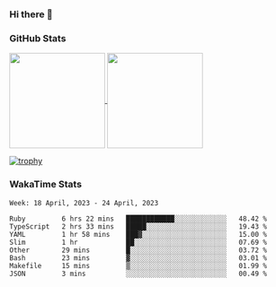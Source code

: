 ### Hi there 👋

### GitHub Stats

<a href="https://github.com/anuraghazra/github-readme-stats">
  <img align="center" height="170px" src="https://github-readme-stats.vercel.app/api/top-langs/?username=tksfjt1024&layout=compact&count_private=true&show_icons=true&show_icons=true&theme=graywhite" />
</a>
<a href="https://github.com/anuraghazra/github-readme-stats">
  <img align="center" height="170px" src="https://github-readme-stats.vercel.app/api?username=tksfjt1024&count_private=true&show_icons=true&show_icons=true&theme=graywhite" />
</a>

[![trophy](https://github-profile-trophy.vercel.app/?username=tksfjt1024)](https://github.com/ryo-ma/github-profile-trophy)

### WakaTime Stats

<!--START_SECTION:waka-->
```text
Week: 18 April, 2023 - 24 April, 2023

Ruby         6 hrs 22 mins   ████████████░░░░░░░░░░░░░   48.42 % 
TypeScript   2 hrs 33 mins   █████░░░░░░░░░░░░░░░░░░░░   19.43 % 
YAML         1 hr 58 mins    ███▓░░░░░░░░░░░░░░░░░░░░░   15.00 % 
Slim         1 hr            ██░░░░░░░░░░░░░░░░░░░░░░░   07.69 % 
Other        29 mins         █░░░░░░░░░░░░░░░░░░░░░░░░   03.72 % 
Bash         23 mins         ▓░░░░░░░░░░░░░░░░░░░░░░░░   03.01 % 
Makefile     15 mins         ▒░░░░░░░░░░░░░░░░░░░░░░░░   01.99 % 
JSON         3 mins          ░░░░░░░░░░░░░░░░░░░░░░░░░   00.49 % 
```
<!--END_SECTION:waka-->
